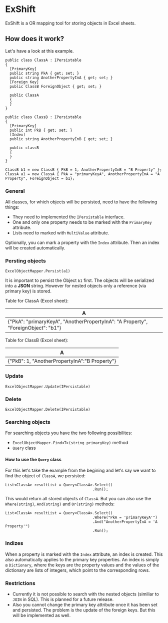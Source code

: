 # ExShift

ExShift is a OR mapping tool for storing objects in Excel sheets.

## How does it work?

Let's have a look at this example.


```
public class ClassA : IPersistable
{
  [PrimaryKey]
  public string PkA { get; set; }
  public string AnotherPropertyInA { get; set; }
  [Foreign Key]
  public ClassB ForeignObject { get; set; }
  
  public ClassA
  {
  }
}

public class ClassB : IPersistable
{
  [PrimaryKey]
  public int PkB { get; set; }
  [Index]
  public string AnotherPropertyInB { get; set; }
  
  public classB
  {
  }
}
```

```
ClassB b1 = new ClassB { PkB = 1, AnotherPropertyInB = "B Property" };
ClassA a1 = new ClassA { PkA = "primaryKeyA", AnotherPropertyInA = "A Property", ForeignObject = b1};
```

### General

All classes, for which objects will be persisted, need to have the following things:
- They need to implemented the `IPersistable` interface.
- One and only one property needs to be marked with the `PrimaryKey` attribute.
- Lists need to marked with `MultiValue` attribute.

Optionally, you can mark a property with the `Index` attribute. Then an index will be created automatically.

### Persting objects

```ExcelObjectMapper.Persist(b1)
ExcelObjectMapper.Persist(a1)
```
It is important to persist the Object `b1` first. The objects will be serialized into a **JSON** string. However for nested objects only a reference (via primary key) is stored.

Table for ClassA (Excel sheet):

| A                                                                                 |
|-----------------------------------------------------------------------------------|
| {"PkA": "primaryKeyA", "AnotherPropertyInA": "A Property", "ForeignObject": "b1"} |

Table for ClassB (Excel sheet):

| A                                             |
|-----------------------------------------------|
| {"PkB": 1, "AnotherPropertyInA":"B Property"} |

### Update
```ExcelObjectMapper.Update(IPersistable)```

### Delete
```ExcelObjectMapper.Delete(IPersistable)```

### Searching objects

For searching objects you have the two following possibilites:
- `ExcelObjectMapper.Find<T>(string primaryKey)` method
- `Query` class

#### How to use the `Query` class

For this let's take the example from the begining and let's say we want to find the object of `ClassA`, we persisted:

```
List<ClassA> resultList = Query<ClassA>.Select()
                                       .Run();
```

This would return all stored objects of `ClassA`. But you can also use the `Where(string)`, `And(string)` and `Or(string)` methods:

```
List<ClassA> resultList = Query<ClassA>.Select()
                                       .Where("PkA = 'primaryKeyA'")
                                       .And("AnotherPropertyInA = 'A Property'")
                                       .Run();
```

### Indizes

When a property is marked with the `Index` attribute, an index is created. This also automatically applies to the primary key properties. An index is simply a `Dictionary`, where the keys are the property values and the values of the dictionary are lists of integers, which point to the corresponding rows.

### Restrictions
- Currently it is not possible to search with the nested objects (similiar to `JOIN` in SQL). This is planned for a future release.
- Also you cannot change the primary key attribute once it has been set and persisted. The problem is the update of the foreign keys. But this will be implemented as well.
